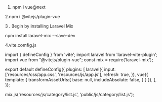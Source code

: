
1. npm i vue@next

2.npm i @vitejs/plugin-vue


3 . Begin by installing Laravel Mix 

npm install laravel-mix --save-dev

4.vite.comfig.js

import { defineConfig } from 'vite';
import laravel from 'laravel-vite-plugin';
import vue from "@vitejs/plugin-vue";
const mix = require('laravel-mix');

export default defineConfig({
    plugins: [
        laravel({
            input: ['resources/css/app.css', 'resources/js/app.js'],
            refresh: true,
        }),
        vue({
            template: {
                transformAssetUrls:{
                    base: null,
                    includeAbsolute: false,
                }
            }
        }),
    ],
});

mix.js('resources/js/category/list.js', 'public/js/category/list.js');